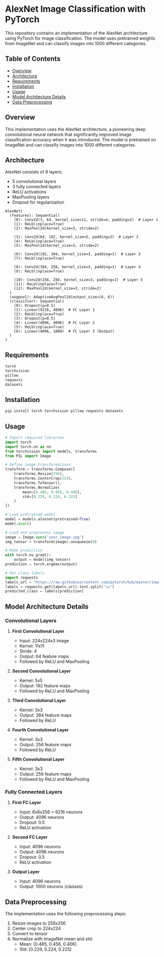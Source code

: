 # AlexNet Image Classification with PyTorch

This repository contains an implementation of the AlexNet architecture using PyTorch for image classification. The model uses pretrained weights from ImageNet and can classify images into 1000 different categories.

## Table of Contents
- [Overview](#overview)
- [Architecture](#architecture)
- [Requirements](#requirements)
- [Installation](#installation)
- [Usage](#usage)
- [Model Architecture Details](#model-architecture-details)
- [Data Preprocessing](#data-preprocessing)

## Overview

This implementation uses the AlexNet architecture, a pioneering deep convolutional neural network that significantly improved image classification accuracy when it was introduced. The model is pretrained on ImageNet and can classify images into 1000 different categories.

## Architecture

AlexNet consists of 8 layers:
- 5 convolutional layers
- 3 fully connected layers
- ReLU activations
- MaxPooling layers
- Dropout for regularization

```
AlexNet(
  (features): Sequential(
    (0): Conv2d(3, 64, kernel_size=11, stride=4, padding=2)  # Layer 1
    (1): ReLU(inplace=True)
    (2): MaxPool2d(kernel_size=3, stride=2)
    
    (3): Conv2d(64, 192, kernel_size=5, padding=2)  # Layer 2
    (4): ReLU(inplace=True)
    (5): MaxPool2d(kernel_size=3, stride=2)
    
    (6): Conv2d(192, 384, kernel_size=3, padding=1)  # Layer 3
    (7): ReLU(inplace=True)
    
    (8): Conv2d(384, 256, kernel_size=3, padding=1)  # Layer 4
    (9): ReLU(inplace=True)
    
    (10): Conv2d(256, 256, kernel_size=3, padding=1)  # Layer 5
    (11): ReLU(inplace=True)
    (12): MaxPool2d(kernel_size=3, stride=2)
  )
  (avgpool): AdaptiveAvgPool2d(output_size=(6, 6))
  (classifier): Sequential(
    (0): Dropout(p=0.5)
    (1): Linear(9216, 4096)  # FC Layer 1
    (2): ReLU(inplace=True)
    (3): Dropout(p=0.5)
    (4): Linear(4096, 4096)  # FC Layer 2
    (5): ReLU(inplace=True)
    (6): Linear(4096, 1000)  # FC Layer 3 (Output)
  )
)
```

## Requirements

```bash
torch
torchvision
pillow
requests
datasets
```

## Installation

```bash
pip install torch torchvision pillow requests datasets
```

## Usage

```python
# Import required libraries
import torch
import torch.nn as nn
from torchvision import models, transforms
from PIL import Image

# Define image transformations
transform = transforms.Compose([
    transforms.Resize(256),
    transforms.CenterCrop(224),
    transforms.ToTensor(),
    transforms.Normalize(
        mean=[0.485, 0.456, 0.406],
        std=[0.229, 0.224, 0.225]
    )
])

# Load pretrained model
model = models.alexnet(pretrained=True)
model.eval()

# Load and preprocess image
image = Image.open('your_image.jpg')
img_tensor = transform(image).unsqueeze(0)

# Make prediction
with torch.no_grad():
    output = model(img_tensor)
prediction = torch.argmax(output)

# Get class labels
import requests
labels_url = "https://raw.githubusercontent.com/pytorch/hub/master/imagenet_classes.txt"
labels = requests.get(labels_url).text.split('\n')
predicted_class = labels[prediction]
```

## Model Architecture Details

### Convolutional Layers

1. **First Convolutional Layer**
   - Input: 224x224x3 image
   - Kernel: 11x11
   - Stride: 4
   - Output: 64 feature maps
   - Followed by ReLU and MaxPooling

2. **Second Convolutional Layer**
   - Kernel: 5x5
   - Output: 192 feature maps
   - Followed by ReLU and MaxPooling

3. **Third Convolutional Layer**
   - Kernel: 3x3
   - Output: 384 feature maps
   - Followed by ReLU

4. **Fourth Convolutional Layer**
   - Kernel: 3x3
   - Output: 256 feature maps
   - Followed by ReLU

5. **Fifth Convolutional Layer**
   - Kernel: 3x3
   - Output: 256 feature maps
   - Followed by ReLU and MaxPooling

### Fully Connected Layers

1. **First FC Layer**
   - Input: 6x6x256 = 9216 neurons
   - Output: 4096 neurons
   - Dropout: 0.5
   - ReLU activation

2. **Second FC Layer**
   - Input: 4096 neurons
   - Output: 4096 neurons
   - Dropout: 0.5
   - ReLU activation

3. **Output Layer**
   - Input: 4096 neurons
   - Output: 1000 neurons (classes)

## Data Preprocessing

The implementation uses the following preprocessing steps:
1. Resize images to 256x256
2. Center crop to 224x224
3. Convert to tensor
4. Normalize with ImageNet mean and std:
   - Mean: [0.485, 0.456, 0.406]
   - Std: [0.229, 0.224, 0.225]

